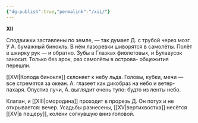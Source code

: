 ```yaml
---
{"dg-publish":true,"permalink":"/xii/"}
---
```


**XII**

Сподвижки заставлены по земле, — так думает Д. с трубой через мозг.
У А. бумажный бинокль.
В нём лазоревки шиворятся в самолёты.
Полёт в шкирку рук — и обратно.
Зубы в Глазках фиолетовых, и Булавусок
заносит. Только без арок, раз самолёты в острова-
общежития перешли.

[[XVI\|Колода бинокля]] склоняет к небу льда.
Головы, кубки, мечи — все стремятся за океан.
А. глазеет как дикобраз на небо и ветер-пахаря.
Опустив лучи, А. выглядит очень тупо:
будто из ленты небо.

Клапан, и [[XIII\|смородина]] проходит в прорезь Д.
Он потух и не открывается: вечер.
Усадьбы разнесены, [[XV\|вертихвостка]]
несётся [[XV\|в пещеру]], колени согнувшую вниз головой.